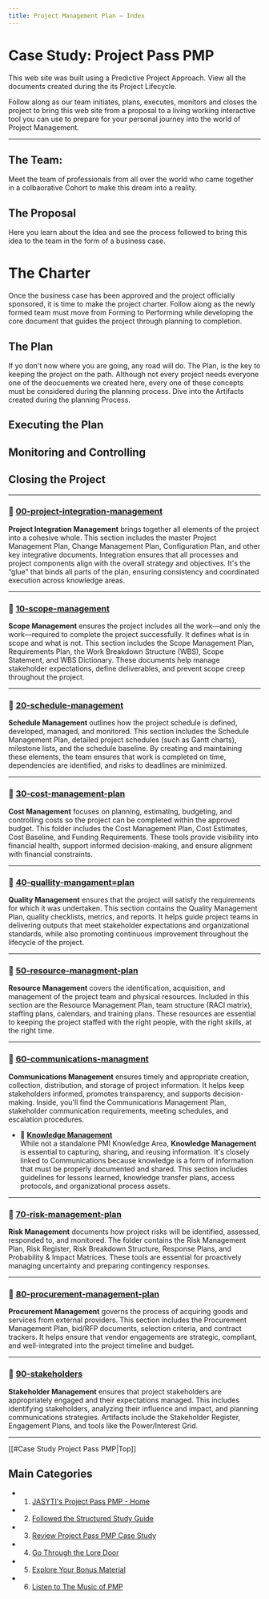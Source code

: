 ```yaml
---
title: Project Management Plan – Index
---
```

# Case Study: Project Pass PMP 
This web site was built using a Predictive Project Approach.  View all the documents created during the its Project Lifecycle.

Follow along as our team  initiates, plans, executes, monitors and closes the project to bring this web site from a proposal to a living working interactive tool you can use to  prepare for your personal journey into the world of Project Management.

---
## The Team:
Meet the team of professionals from all over the world who came together in a colbaorative Cohort to make this dream into a reality.
## The Proposal
Here you learn about the Idea and see the process followed to bring this idea to the team in the form of a business case.

# The Charter
Once the business case has been approved and the project officially sponsored, it is time to make the project charter.  Follow along as the newly formed team must move from Forming to Performing while developing the core document that guides the project through planning to completion.
## The Plan
If yo don't now where you are going, any road will do.  The Plan, is the key to keeping the project on the path.  Although not every project needs everyone one of the deocuements we created here, every one of these concepts must be considered during the planning process.  Dive into the Artifacts created during the planning Process.

## Executing the Plan

## Monitoring and Controlling

## Closing the Project


---

### 📁 [00-project-integration-management](repositories/r30-project-pass-pmp/contents/00-project-pass-pmp/00-project-integration-management/index.md)

**Project Integration Management** brings together all elements of the project into a cohesive whole. This section includes the master Project Management Plan, Change Management Plan, Configuration Plan, and other key integrative documents. Integration ensures that all processes and project components align with the overall strategy and objectives. It's the “glue” that binds all parts of the plan, ensuring consistency and coordinated execution across knowledge areas.

---

### 📁 [10-scope-management](repositories/r30-project-pass-pmp/contents/00-project-pass-pmp/10-scope-management/index.md)

**Scope Management** ensures the project includes all the work—and only the work—required to complete the project successfully. It defines what is in scope and what is not. This section includes the Scope Management Plan, Requirements Plan, the Work Breakdown Structure (WBS), Scope Statement, and WBS Dictionary. These documents help manage stakeholder expectations, define deliverables, and prevent scope creep throughout the project.

---

### 📁 [20-schedule-management](./20-schedule-management/index.md)

**Schedule Management** outlines how the project schedule is defined, developed, managed, and monitored. This section includes the Schedule Management Plan, detailed project schedules (such as Gantt charts), milestone lists, and the schedule baseline. By creating and maintaining these elements, the team ensures that work is completed on time, dependencies are identified, and risks to deadlines are minimized.

---

### 📁 [30-cost-management-plan](./30-cost-management-plan/index.md)

**Cost Management** focuses on planning, estimating, budgeting, and controlling costs so the project can be completed within the approved budget. This folder includes the Cost Management Plan, Cost Estimates, Cost Baseline, and Funding Requirements. These tools provide visibility into financial health, support informed decision-making, and ensure alignment with financial constraints.

---

### 📁 [40-quallity-mangament=plan](./40-quallity-mangament=plan/index.md)

**Quality Management** ensures that the project will satisfy the requirements for which it was undertaken. This section contains the Quality Management Plan, quality checklists, metrics, and reports. It helps guide project teams in delivering outputs that meet stakeholder expectations and organizational standards, while also promoting continuous improvement throughout the lifecycle of the project.

---

### 📁 [50-resource-managment-plan](repositories/r30-project-pass-pmp/contents/00-project-pass-pmp/50-resource-managment-plan/index.md)

**Resource Management** covers the identification, acquisition, and management of the project team and physical resources. Included in this section are the Resource Management Plan, team structure (RACI matrix), staffing plans, calendars, and training plans. These resources are essential to keeping the project staffed with the right people, with the right skills, at the right time.

---

### 📁 [60-communications-managment](./60-communications-managment/index.md)

**Communications Management** ensures timely and appropriate creation, collection, distribution, and storage of project information. It helps keep stakeholders informed, promotes transparency, and supports decision-making. Inside, you'll find the Communications Management Plan, stakeholder communication requirements, meeting schedules, and escalation procedures.

- 📂 **[Knowledge Management](./20-knowledge-management-plan/index.md)**  
  While not a standalone PMI Knowledge Area, **Knowledge Management** is essential to capturing, sharing, and reusing information. It's closely linked to Communications because knowledge is a form of information that must be properly documented and shared. This section includes guidelines for lessons learned, knowledge transfer plans, access protocols, and organizational process assets.

---

### 📁 [70-risk-management-plan](repositories/r30-project-pass-pmp/contents/00-project-pass-pmp/70-risk-management-plan/index.md)

**Risk Management** documents how project risks will be identified, assessed, responded to, and monitored. The folder contains the Risk Management Plan, Risk Register, Risk Breakdown Structure, Response Plans, and Probability & Impact Matrices. These tools are essential for proactively managing uncertainty and preparing contingency responses.

---

### 📁 [80-procurement-management-plan](repositories/r30-project-pass-pmp/contents/00-project-pass-pmp/80-procurement-management-plan/index.md)

**Procurement Management** governs the process of acquiring goods and services from external providers. This section includes the Procurement Management Plan, bid/RFP documents, selection criteria, and contract trackers. It helps ensure that vendor engagements are strategic, compliant, and well-integrated into the project timeline and budget.

---

### 📁 [90-stakeholders](repositories/r30-project-pass-pmp/contents/00-project-pass-pmp/90-stakeholders/index.md)

**Stakeholder Management** ensures that project stakeholders are appropriately engaged and their expectations managed. This includes identifying stakeholders, analyzing their influence and impact, and planning communications strategies. Artifacts include the Stakeholder Register, Engagement Plans, and tools like the Power/Interest Grid.

---
[[#Case Study Project Pass PMP|Top]]
##  Main Categories
- 1. [JASYTI's Project Pass PMP - Home](index.md)
- 2. [Followed the Structured Study Guide](10-Exam%20Prep%20Course/index.md)
- 3. [Review Project Pass PMP Case Study](20-case-study/10-project-management-plan/index.md)
- 4. [Go Through the Lore Door](30-the-lore-door/index.md)
- 5. [Explore Your Bonus Material](50-bonus/index.md)
- 6. [Listen to The Music of PMP](60-music/Index.md)